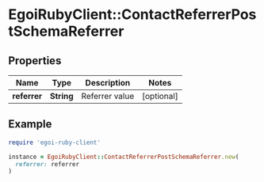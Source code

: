 # EgoiRubyClient::ContactReferrerPostSchemaReferrer

## Properties

| Name | Type | Description | Notes |
| ---- | ---- | ----------- | ----- |
| **referrer** | **String** | Referrer value | [optional] |

## Example

```ruby
require 'egoi-ruby-client'

instance = EgoiRubyClient::ContactReferrerPostSchemaReferrer.new(
  referrer: referrer
)
```

